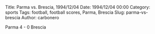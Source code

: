 Title: Parma vs. Brescia, 1994/12/04
Date: 1994/12/04 00:00
Category: sports
Tags: football, football scores, Parma, Brescia
Slug: parma-vs-brescia
Author: carbonero


Parma 4 - 0 Brescia
